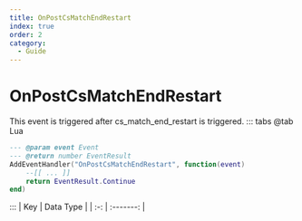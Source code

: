 ```yaml
---
title: OnPostCsMatchEndRestart
index: true
order: 2
category:
  - Guide
---
```


# OnPostCsMatchEndRestart
This event is triggered after cs_match_end_restart is triggered.
::: tabs
@tab Lua
```lua
--- @param event Event
--- @return number EventResult
AddEventHandler("OnPostCsMatchEndRestart", function(event)
    --[[ ... ]]
    return EventResult.Continue
end)
```

:::
| Key | Data Type |
| :-: | :-------: |
